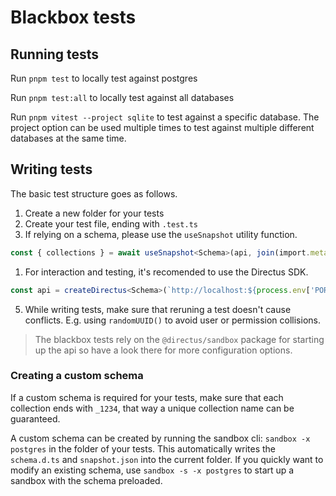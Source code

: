 # Blackbox tests

## Running tests

Run `pnpm test` to locally test against postgres

Run `pnpm test:all` to locally test against all databases

Run `pnpm vitest --project sqlite` to test against a specific database. The project option can be used multiple times to
test against multiple different databases at the same time.

## Writing tests

The basic test structure goes as follows.

1. Create a new folder for your tests
2. Create your test file, ending with `.test.ts`
3. If relying on a schema, please use the `useSnapshot` utility function.

```ts
const { collections } = await useSnapshot<Schema>(api, join(import.meta.dirname, 'snapshot.json'));
```

1. For interaction and testing, it's recomended to use the Directus SDK.

```ts
const api = createDirectus<Schema>(`http://localhost:${process.env['PORT']}`).with(rest()).with(staticToken('admin'));
```

5. While writing tests, make sure that reruning a test doesn't cause conflicts. E.g. using `randomUUID()` to avoid user
   or permission collisions.

> The blackbox tests rely on the `@directus/sandbox` package for starting up the api so have a look there for more
> configuration options.

### Creating a custom schema

If a custom schema is required for your tests, make sure that each collection ends with `_1234`, that way a unique
collection name can be guaranteed.

A custom schema can be created by running the sandbox cli: `sandbox -x postgres` in the folder of your tests. This
automatically writes the `schema.d.ts` and `snapshot.json` into the current folder. If you quickly want to modify an
existing schema, use `sandbox -s -x postgres` to start up a sandbox with the schema preloaded.
